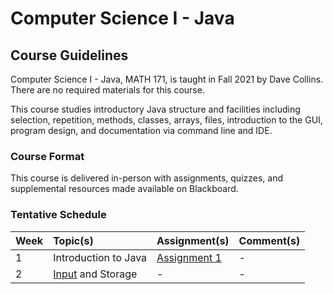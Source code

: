 # Computer Science I - Java

## Course Guidelines

Computer Science I - Java, MATH 171, is taught in Fall 2021 by Dave Collins. There are no required materials for this 
course.

This course studies introductory Java structure and facilities including selection, repetition, methods, classes, 
arrays, files, introduction to the GUI, program design, and documentation via command line and IDE.

### Course Format

This course is delivered in-person with assignments, quizzes, and supplemental resources made available on Blackboard.

### Tentative Schedule

| Week | Topic(s)                                                                                                                         | Assignment(s)                                                                                                                      | Comment(s) |
|:-----|:---------------------------------------------------------------------------------------------------------------------------------|:-----------------------------------------------------------------------------------------------------------------------------------|:-----------|
| 1    | Introduction to Java                                                                                                             | [Assignment 1](https://github.com/muzzarellimj/swic/blob/master/computer-science-i-java/assignment/assignment-1/src/Schedule.java) | -          |
| 2    | [Input](https://github.com/muzzarellimj/swic/blob/master/computer-science-i-java/note/week-2-input-storage/input.md) and Storage | -                                                                                                                                  | -          |